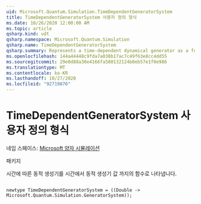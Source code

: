 ```yaml
---
uid: Microsoft.Quantum.Simulation.TimeDependentGeneratorSystem
title: TimeDependentGeneratorSystem 사용자 정의 형식
ms.date: 10/26/2020 12:00:00 AM
ms.topic: article
qsharp.kind: udt
qsharp.namespace: Microsoft.Quantum.Simulation
qsharp.name: TimeDependentGeneratorSystem
qsharp.summary: Represents a time-dependent dynamical generator as a function from time to the value of the dynamical generator at that time.
ms.openlocfilehash: 144a44448c9fda7a038b17ac7c49f63e8cc4dd55
ms.sourcegitcommit: 29e0d88a30e4166fa580132124b0eb57e1f0e986
ms.translationtype: MT
ms.contentlocale: ko-KR
ms.lasthandoff: 10/27/2020
ms.locfileid: "92719876"
---
```

# <a name="timedependentgeneratorsystem-user-defined-type"></a>TimeDependentGeneratorSystem 사용자 정의 형식

네임 스페이스: [Microsoft 양자 시뮬레이션](xref:Microsoft.Quantum.Simulation)

패키지 [](https://nuget.org/packages/)


시간에 따른 동적 생성기를 시간에서 동적 생성기 값 까지의 함수로 나타냅니다.

```qsharp

newtype TimeDependentGeneratorSystem = ((Double -> Microsoft.Quantum.Simulation.GeneratorSystem));
```

